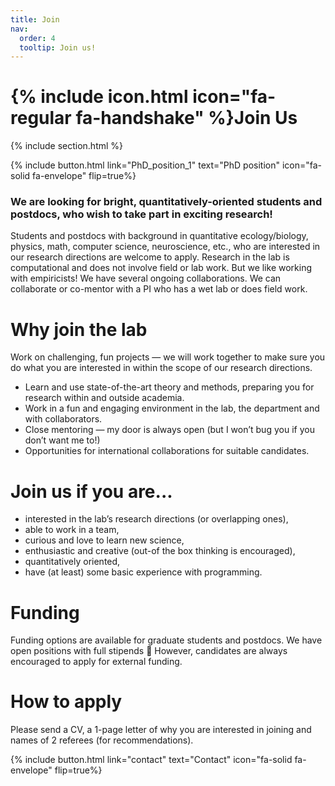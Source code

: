 ```yaml
---
title: Join
nav:
  order: 4
  tooltip: Join us!
---
```


# {% include icon.html icon="fa-regular fa-handshake" %}Join Us

{% include section.html %}

{% include button.html link="PhD_position_1" text="PhD position" icon="fa-solid fa-envelope" flip=true%}

### We are looking for bright, quantitatively-oriented students and postdocs, who wish to take part in exciting research!

Students and postdocs with background in quantitative ecology/biology, physics, math, computer science, neuroscience, etc., who are interested in our research directions are welcome to apply. Research in the lab is computational and does not involve field or lab work. But we like working with empiricists! We have several ongoing collaborations. We can collaborate or co-mentor with a PI who has a wet lab or does field work.

# Why join the lab

Work on challenging, fun projects — we will work together to make sure you do what you are interested in within the scope of our research directions.
- Learn and use state-of-the-art theory and methods, preparing you for research within and outside academia.
- Work in a fun and engaging environment in the lab, the department and with collaborators.
- Close mentoring — my door is always open (but I won’t bug you if you don’t want me to!)
- Opportunities for international collaborations for suitable candidates.

# Join us if you are...

- interested in the lab’s research directions (or overlapping ones),
- able to work in a team,
- curious and love to learn new science,
- enthusiastic and creative (out-of the box thinking is encouraged),
- quantitatively oriented,
- have (at least) some basic experience with programming.

# Funding
Funding options are available for graduate students and postdocs. We have open positions with full stipends 🙂 However, candidates are always encouraged to apply for external funding.

# How to apply
Please send a CV, a 1-page letter of why you are interested in joining and names of 2 referees (for recommendations).

{% include button.html link="contact" text="Contact" icon="fa-solid fa-envelope" flip=true%} 
